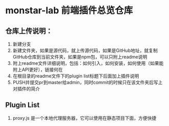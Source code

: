 # monstar-lab 前端插件总览仓库
## 仓库上传说明：
1. 新建分支
2. 新建文件夹，如果是源代码，就上传源代码，如果是GitHub地址，就复制GitHub仓库到当前文件夹，如果是npm包，可以只附上readme说明
3. 附上readme文件详细说明，包括：如何引入，如何安装，如何使用（如果能附上API更好），链接何在
4. 在根目录的readme文件下的plugin list标题下后面加上插件说明
5. PUSH并提交pr到master给admin，同时commit的时候只在该文件夹后写上对插件的简介

## Plugin List
1. proxy.js 是一个本地代理服务器，它可以使用在静态项目下面，方便快捷


